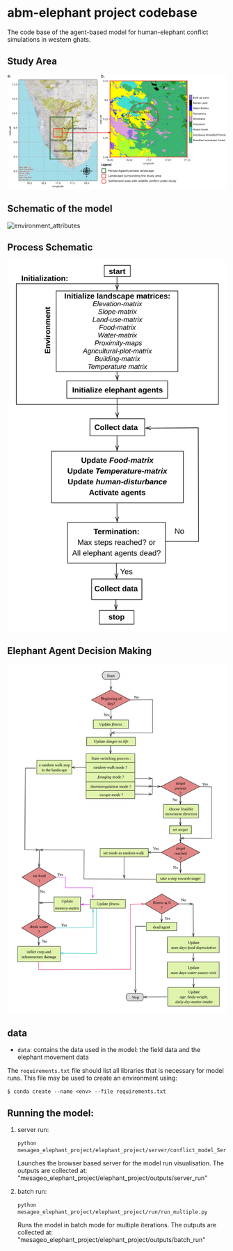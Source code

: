# abm-elephant project codebase

The code base of the agent-based model for human-elephant conflict simulations in western ghats.

## Study Area
![environment_attributes](outputs/study_area_map.png)

## Schematic of the model
![environment_attributes](outputs/grid_layers.png)

## Process Schematic
![process_schematic](outputs/process_schedule.png)

## Elephant Agent Decision Making
![elephant_agent_decision_making](outputs/elephant-agent-decision-making.png)

## data 

- `data`: contains the data used in the model: the field data and the elephant movement data


The `requirements.txt` file should list all libraries that is necessary for model runs. This file may be used to create an environment using:

```
$ conda create --name <env> --file requirements.txt
```

## Running the model:

1. server run: 

    ```
    python mesageo_elephant_project/elephant_project/server/conflict_model_Server.py
    ``` 

    Launches the browser based server for the model run visualisation. 
    The outputs are collected at: "mesageo_elephant_project/elephant_project/outputs/server_run" 

2. batch run: 

    ```
    python mesageo_elephant_project/elephant_project/run/run_multiple.py
    ``` 

    Runs the model in batch mode for multiple iterations. 
    The outputs are collected at: "mesageo_elephant_project/elephant_project/outputs/batch_run" 
